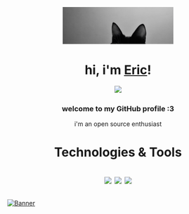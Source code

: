 <p align="center">
  <a href="https://github.com/3ricGvald3z">
    <img src="https://github.com/3ricGvald3z/3ricGvald3z/blob/main/cat-whiskers.jpeg" alt="Banner" width="50%">
  </a>
</p>

<h1 align="center">hi, i'm <a href="https://github.com/3ricGvald3z">Eric</a>!</h1>
<p align="center">
  <a href="https://wigle.net/bi/gi4aeUe81XNSrEXqPhqRUQ.png">  
<img border="0" src="https://wigle.net/bi/gi4aeUe81XNSrEXqPhqRUQ.png">  
</a>
</p>
<h3 align="center">welcome to my GitHub profile :3</h3>

<p align="center">i'm an open source enthusiast</p>

<h1 align="center"> Technologies & Tools

![](https://img.shields.io/badge/OS-Linux-informational?style=flat&logo=linux&logoColor=white&color=4c9bb3)
![](https://img.shields.io/badge/Code-Python-informational?style=flat&logo=python&logoColor=white&color=4c9bb3)
![](https://img.shields.io/badge/Shell-Bash-informational?style=flat&logo=gnu-bash&logoColor=white&color=4c9bb3)
</h1>


<a href="https://github.com/3ricGvald3z">
    <img src="https://pixel-profile.vercel.app/api/github-stats?username=3ricGvald3z" alt="Banner" >
  </a>
